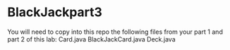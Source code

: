 # BlackJackpart3
You will need to copy into this repo the following files from your part 1 and part 2 of this lab: 
Card.java
BlackJackCard.java
Deck.java
